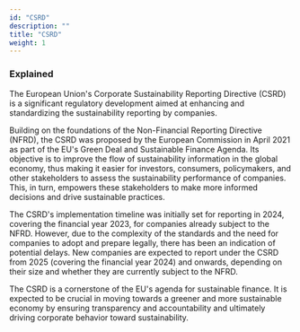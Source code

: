 ```yaml
---
id: "CSRD"
description: ""
title: "CSRD"
weight: 1
---
```


### Explained

The European Union's Corporate Sustainability Reporting Directive (CSRD) is a significant regulatory development aimed at enhancing and standardizing the sustainability reporting by companies.

Building on the foundations of the Non-Financial Reporting Directive (NFRD), the CSRD was proposed by the European Commission in April 2021 as part of the EU's Green Deal and Sustainable Finance Agenda. Its objective is to improve the flow of sustainability information in the global economy, thus making it easier for investors, consumers, policymakers, and other stakeholders to assess the sustainability performance of companies. This, in turn, empowers these stakeholders to make more informed decisions and drive sustainable practices.

The CSRD's implementation timeline was initially set for reporting in 2024, covering the financial year 2023, for companies already subject to the NFRD. However, due to the complexity of the standards and the need for companies to adopt and prepare legally, there has been an indication of potential delays. New companies are expected to report under the CSRD from 2025 (covering the financial year 2024) and onwards, depending on their size and whether they are currently subject to the NFRD.

The CSRD is a cornerstone of the EU's agenda for sustainable finance. It is expected to be crucial in moving towards a greener and more sustainable economy by ensuring transparency and accountability and ultimately driving corporate behavior toward sustainability.
